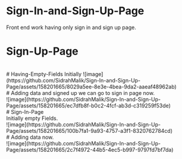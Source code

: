 # Sign-In-and-Sign-Up-Page
Front end work having only sign in and sign up page.
<br>
# Sign-Up-Page
<br>
# Having-Empty-Fields Initially
![image](https://github.com/SidrahMalik/Sign-In-and-Sign-Up-Page/assets/158201665/8029a5ee-8e3e-4bea-9da2-aaeaf48962ab)
<br>
# Adding data and signed up we can go to sign in page now.
<br>
![image](https://github.com/SidrahMalik/Sign-In-and-Sign-Up-Page/assets/158201665/ec7dfb8f-b0c2-4fcf-ab3d-c319259f53de)
<br>
# Sign-In-Page
<br>
Initially empty Fields.
<br>
![image](https://github.com/SidrahMalik/Sign-In-and-Sign-Up-Page/assets/158201665/100b7fa1-9a93-4757-a3f1-8320762784cd)
<br>
# Adding data now.
<br>
![image](https://github.com/SidrahMalik/Sign-In-and-Sign-Up-Page/assets/158201665/2c7f4972-44b5-4ec5-b997-9797fd7bf7da)




